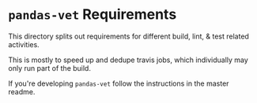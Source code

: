# `pandas-vet` Requirements

This directory splits out requirements for different build, lint, & test related activities.

This is mostly to speed up and dedupe travis jobs, which individually may only run part of the build.

If you're developing `pandas-vet` follow the instructions in the master readme.
